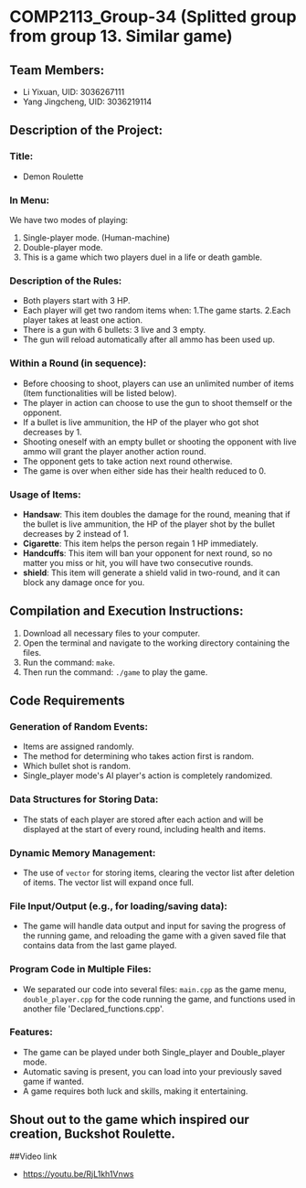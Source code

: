 # COMP2113_Group-34 (Splitted group from group 13. Similar game)

## Team Members:
- Li Yixuan, UID: 3036267111
- Yang Jingcheng, UID: 3036219114

## Description of the Project:
### Title:
- Demon Roulette

### In Menu:
We have two modes of playing:
1. Single-player mode. (Human-machine)
2. Double-player mode.
3. This is a game which two players duel in a life or death gamble.

### Description of the Rules:
- Both players start with 3 HP.
- Each player will get two random items when:
1.The game starts.
2.Each player takes at least one action.
- There is a gun with 6 bullets: 3 live and 3 empty.
- The gun will reload automatically after all ammo has been used up.

### Within a Round (in sequence):

- Before choosing to shoot, players can use an unlimited number of items (Item functionalities will be listed below).
- The player in action can choose to use the gun to shoot themself or the opponent.
- If a bullet is live ammunition, the HP of the player who got shot decreases by 1.
- Shooting oneself with an empty bullet or shooting the opponent with live ammo will grant the player another action round.
- The opponent gets to take action next round otherwise.
- The game is over when either side has their health reduced to 0.

### Usage of Items:
- **Handsaw**: This item doubles the damage for the round, meaning that if the bullet is live ammunition, the HP of the player shot by the bullet decreases by 2 instead of 1.
- **Cigarette**: This item helps the person regain 1 HP immediately.
- **Handcuffs**: This item will ban your opponent for next round, so no matter you miss or hit, you will have two consecutive rounds.
- **shield**: This item will generate a shield valid in two-round, and it can block any damage once for you.

## Compilation and Execution Instructions:
1. Download all necessary files to your computer.
2. Open the terminal and navigate to the working directory containing the files.
3. Run the command: `make`.
4. Then run the command: `./game` to play the game.

## Code Requirements

### Generation of Random Events:
- Items are assigned randomly.
- The method for determining who takes action first is random.
- Which bullet shot is random.
- Single_player mode's AI player's action is completely randomized.

### Data Structures for Storing Data:
- The stats of each player are stored after each action and will be displayed at the start of every round, including health and items.

### Dynamic Memory Management:
- The use of `vector` for storing items, clearing the vector list after deletion of items. The vector list will expand once full.

### File Input/Output (e.g., for loading/saving data):
- The game will handle data output and input for saving the progress of the running game, and reloading the game with a given saved file that contains data from the last game played.

### Program Code in Multiple Files:
- We separated our code into several files: `main.cpp` as the game menu, `double_player.cpp` for the code running the game, and functions used in another file 'Declared_functions.cpp'.

### Features:
- The game can be played under both Single_player and Double_player mode.
- Automatic saving is present, you can load into your previously saved game if wanted.
- A game requires both luck and skills, making it entertaining.

## Shout out to the game which inspired our creation, Buckshot Roulette.
##Video link
- https://youtu.be/RjL1kh1Vnws


